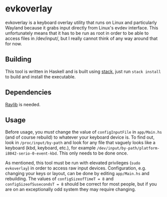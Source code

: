 # evkoverlay
evkoverlay is a keyboard overlay utility that runs on Linux and
particularly Wayland because it grabs input directly from Linux's evdev
interface. This unfortunately means that it has to be run as root in
order to be able to access files in /dev/input/, but I really cannot
think of any way around that for now.

## Building
This tool is written in Haskell and is built using
[stack](https://docs.haskellstack.org/en/stable/), just run `stack
install` to build and install the executable.

## Dependencies
[Raylib](https://www.raylib.com/) is needed.

## Usage
Before usage, you _must_ change the value of `configInputFile` in
`app/Main.hs` (and of course rebuild) to whatever your keyboard
device is. To find out, look in `/proc/input/by-path` and look for
any file that vaguely looks like a keyboard (kbd, keyboard, etc.),
for example `/dev/input/by-path/platform-i8042-serio-0-event-kbd`.
This only needs to be done once.

As mentioned, this tool must be run with elevated privileges (`sudo
evkoverlay`) in order to access raw input devices. Configuration,
e.g. changing your keys or layout, can be done by editing
`app/Main.hs` and rebuilding. The values of `configSizeofTimeT = 8` and
`configSizeofSusecondsT = 8` should be correct for most people, but if
you are on an exceptionally odd system they may require changing.
